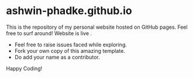 # ashwin-phadke.github.io
This is the repository of my personal website hosted on GitHub pages. Feel free to surf around! Website is live .




- Feel free to raise issues faced while exploring.<br />
- Fork your own copy of this amazing template.<br />
- Do add your name as a contributor.<br />


Happy Coding!
